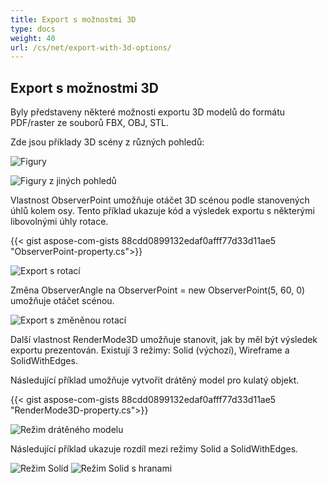 ```yaml
---
title: Export s možnostmi 3D
type: docs
weight: 40
url: /cs/net/export-with-3d-options/
---
```


## **Export s možnostmi 3D**

Byly představeny některé možnosti exportu 3D modelů do formátu PDF/raster ze souborů FBX, OBJ, STL.

Zde jsou příklady 3D scény z různých pohledů:

![Figury](/_assets/guide/3d/fig1.png)

![Figury z jiných pohledů](/_assets/guide/3d/fig2.png)

Vlastnost ObserverPoint umožňuje otáčet 3D scénou podle stanovených úhlů kolem osy. Tento příklad ukazuje kód a výsledek exportu s některými libovolnými úhly rotace.

{{< gist aspose-com-gists 88cdd0899132edaf0afff77d33d11ae5 "ObserverPoint-property.cs">}}

![Export s rotací](/_assets/guide/3d/fig3.png)

Změna ObserverAngle na ObserverPoint = new ObserverPoint(5, 60, 0) umožňuje otáčet scénou.

![Export s změněnou rotací](/_assets/guide/3d/fig4.png)

Další vlastnost RenderMode3D umožňuje stanovit, jak by měl být výsledek exportu prezentován. Existují 3 režimy: Solid (výchozí), Wireframe a SolidWithEdges.

Následující příklad umožňuje vytvořit drátěný model pro kulatý objekt.

{{< gist aspose-com-gists 88cdd0899132edaf0afff77d33d11ae5 "RenderMode3D-property.cs">}}

![Režim drátěného modelu](/_assets/guide/3d/fig5.png)

Následující příklad ukazuje rozdíl mezi režimy Solid a SolidWithEdges.

![Režim Solid](/_assets/guide/3d/fig6.png)
![Režim Solid s hranami](/_assets/guide/3d/fig7.png)
